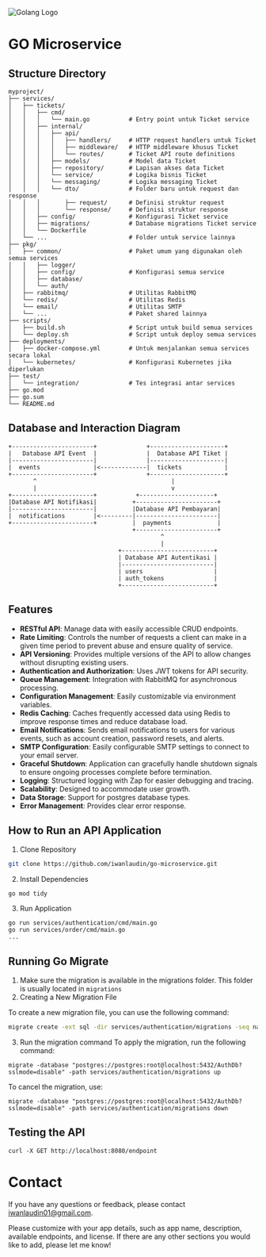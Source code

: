 ![Golang Logo](https://ddev.com/img/blog/2024/05/golang-nerd-banner.png)
# GO Microservice

## Structure Directory
```
myproject/
├── services/
│   ├── tickets/
│   │   ├── cmd/
│   │   │   └── main.go           # Entry point untuk Ticket service
│   │   ├── internal/
│   │   │   ├── api/
│   │   │   │   ├── handlers/     # HTTP request handlers untuk Ticket
│   │   │   │   ├── middleware/   # HTTP middleware khusus Ticket
│   │   │   │   └── routes/       # Ticket API route definitions
│   │   │   ├── models/           # Model data Ticket
│   │   │   ├── repository/       # Lapisan akses data Ticket
│   │   │   └── service/          # Logika bisnis Ticket
│   │   │   └── messaging/        # Logika messaging Ticket
│   │   │   └── dto/              # Folder baru untuk request dan response
│   │   │       ├── request/      # Definisi struktur request
│   │   │       └── response/     # Definisi struktur response
│   │   ├── config/               # Konfigurasi Ticket service
│   │   ├── migrations/           # Database migrations Ticket service
│   │   └── Dockerfile
│   └── ...                       # Folder untuk service lainnya
├── pkg/
│   ├── common/                   # Paket umum yang digunakan oleh semua services
│   │   ├── logger/
│   │   ├── config/               # Konfigurasi semua service
│   │   ├── database/
│   │   └── auth/
│   ├── rabbitmq/                 # Utilitas RabbitMQ
│   └── redis/                    # Utilitas Redis
│   └── email/                    # Utilitas SMTP
│   └── ...                       # Paket shared lainnya
├── scripts/
│   ├── build.sh                  # Script untuk build semua services
│   └── deploy.sh                 # Script untuk deploy semua services
├── deployments/
│   ├── docker-compose.yml        # Untuk menjalankan semua services secara lokal
│   └── kubernetes/               # Konfigurasi Kubernetes jika diperlukan
├── test/
│   └── integration/              # Tes integrasi antar services
├── go.mod
├── go.sum
└── README.md
```

## Database and Interaction Diagram
```
+-----------------------+              +---------------------+
|   Database API Event  |              |  Database API Tiket |
|-----------------------|              |---------------------|
|  events               |<-------------|  tickets            |
+-----------------------+              +---------------------+
       ^                                      |
       |                                      v
+-----------------------+           +---------------------+
|Database API Notifikasi|          +-----------------------+
|-----------------------|          |Database API Pembayaran|
|  notifications        |<---------|-----------------------|
+-----------------------+          |  payments             |
                                   +-----------------------+
                                           ^
                                           |
                               +--------------------------+
                               | Database API Autentikasi |
                               |--------------------------|
                               | users                    |
                               | auth_tokens              |
                               +--------------------------+

```

## Features

- **RESTful API**: Manage data with easily accessible CRUD endpoints.
- **Rate Limiting**: Controls the number of requests a client can make in a given time period to prevent abuse and ensure quality of service.
- **API Versioning**: Provides multiple versions of the API to allow changes without disrupting existing users.
- **Authentication and Authorization**: Uses JWT tokens for API security.
- **Queue Management**: Integration with RabbitMQ for asynchronous processing.
- **Configuration Management**: Easily customizable via environment variables.
- **Redis Caching**: Caches frequently accessed data using Redis to improve response times and reduce database load.
- **Email Notifications**: Sends email notifications to users for various events, such as account creation, password resets, and alerts.
- **SMTP Configuration**: Easily configurable SMTP settings to connect to your email server.
- **Graceful Shutdown**: Application can gracefully handle shutdown signals to ensure ongoing processes complete before termination.
- **Logging**: Structured logging with Zap for easier debugging and tracing.
- **Scalability**: Designed to accommodate user growth.
- **Data Storage**: Support for postgres database types.
- **Error Management**: Provides clear error response.

## How to Run an API Application
1. Clone Repository
```bash
git clone https://github.com/iwanlaudin/go-microservice.git
```
2. Install Dependencies
```base
go mod tidy
```
3. Run Application
```base
go run services/authentication/cmd/main.go
go run services/order/cmd/main.go
...
```
## Running Go Migrate
1. Make sure the migration is available in the migrations folder. This folder is usually located in `migrations`
2. Creating a New Migration File

To create a new migration file, you can use the following command:
```bash
migrate create -ext sql -dir services/authentication/migrations -seq nama_migrasi
```
3. Run the migration command To apply the migration, run the following command:
```base
migrate -database "postgres://postgres:root@localhost:5432/AuthDb?sslmode=disable" -path services/authentication/migrations up
```
To cancel the migration, use:
```base
migrate -database "postgres://postgres:root@localhost:5432/AuthDb?sslmode=disable" -path services/authentication/migrations down
```

## Testing the API
```base
curl -X GET http://localhost:8080/endpoint
```

# Contact
If you have any questions or feedback, please contact iwanlaudin01@gmail.com.

Please customize with your app details, such as app name, description, available endpoints, and license. If there are any other sections you would like to add, please let me know!